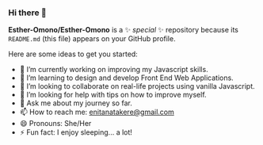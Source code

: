 ### Hi there 👋


**Esther-Omono/Esther-Omono** is a ✨ _special_ ✨ repository because its `README.md` (this file) appears on your GitHub profile.

Here are some ideas to get you started:

- 🔭 I’m currently working on improving my Javascript skills.
- 🌱 I’m learning to design and develop Front End Web Applications.
- 👯 I’m looking to collaborate on real-life projects using vanilla Javascript.
- 🤔 I’m looking for help with tips on how to improve myself.
- 💬 Ask me about my journey so far.
- 📫 How to reach me: enitanatakere@gmail.com
- 😄 Pronouns: She/Her
- ⚡ Fun fact: I enjoy sleeping... a lot!

